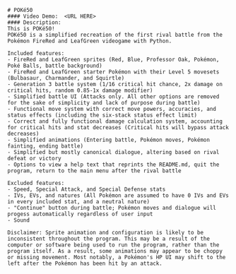     # POKé50
    #### Video Demo:  <URL HERE>
    #### Description:
    This is POKé50!
    POKé50 is a simplified recreation of the first rival battle from the Pokémon FireRed and LeafGreen videogame with Python.

    Included features:
    - FireRed and LeafGreen sprites (Red, Blue, Professor Oak, Pokémon, Poké Balls, battle background)
    - FireRed and LeafGreen starter Pokémon with their Level 5 movesets (Bulbasaur, Charmander, and Squirtle)
    - Generation 3 battle system (1/16 critical hit chance, 2x damage on critical hits, random 0.85-1x damage modifier)
    - Simplified battle UI (Attacks only. All other options are removed for the sake of simplicity and lack of purpose during battle)
    - Functional move system with correct move powers, accuracies, and status effects (including the six-stack status effect limit)
    - Correct and fully functional damage calculation system, accounting for critical hits and stat decreases (Critical hits will bypass attack decreases)
    - Simplified animations (Entering battle, Pokémon moves, Pokémon fainting, ending battle)
    - Simplified but mostly canonical dialogue, altering based on rival defeat or victory
    - Options to view a help text that reprints the README.md, quit the program, return to the main menu after the rival battle

    Excluded features:
    - Speed, Special Attack, and Special Defense stats
    - IVs, EVs, and natures (All Pokémon are assumed to have 0 IVs and EVs in every included stat, and a neutral nature)
    - "Continue" button during battle; Pokémon moves and dialogue will progess automatically regardless of user input
    - Sound

    Disclaimer: Sprite animation and configuration is likely to be inconsistent throughout the program. This may be a result of the computer or software being used to run the program, rather than the program itself. As a result, some animations may appear to be choppy or missing movement. Most notably, a Pokémon's HP UI may shift to the left after the Pokémon has been hit by an attack.
